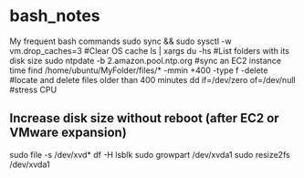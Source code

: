 # bash_notes
My frequent bash commands
sudo sync && sudo sysctl -w vm.drop_caches=3 #Clear OS cache
ls | xargs du -hs #List folders with its disk size
sudo ntpdate -b 2.amazon.pool.ntp.org #sync an EC2 instance time
find /home/ubuntu/MyFolder/files/* -mmin +400 -type f -delete #locate and delete files older than 400 minutes
dd if=/dev/zero of=/dev/null #stress CPU

## Increase disk size without reboot (after EC2 or VMware expansion)
sudo file -s /dev/xvd*
df -H
lsblk
sudo growpart /dev/xvda1
sudo resize2fs /dev/xvda1
